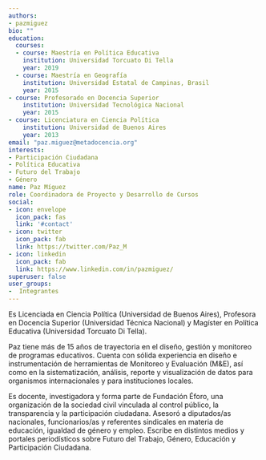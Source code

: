 ```yaml
---
authors:
- pazmiguez
bio: ""
education:
  courses:
  - course: Maestría en Política Educativa
    institution: Universidad Torcuato Di Tella
    year: 2019
  - course: Maestría en Geografía
    institution: Universidad Estatal de Campinas, Brasil
    year: 2015
- course: Profesorado en Docencia Superior
    institution: Universidad Tecnológica Nacional
    year: 2015
- course: Licenciatura en Ciencia Política
    institution: Universidad de Buenos Aires
    year: 2013
email: "paz.miguez@metadocencia.org"
interests:
- Participación Ciudadana
- Política Educativa 
- Futuro del Trabajo
- Género
name: Paz Míguez
role: Coordinadora de Proyecto y Desarrollo de Cursos
social:
- icon: envelope
  icon_pack: fas
  link: '#contact'
- icon: twitter
  icon_pack: fab
  link: https://twitter.com/Paz_M
- icon: linkedin
  icon_pack: fab
  link: https://www.linkedin.com/in/pazmiguez/
superuser: false
user_groups:
-  Integrantes
---
```


Es Licenciada en Ciencia Política (Universidad de Buenos Aires), Profesora en Docencia Superior (Universidad Técnica Nacional) y Magíster en Política Educativa (Universidad Torcuato Di Tella). 

Paz tiene más de 15 años de trayectoria en el diseño, gestión y monitoreo de programas educativos. Cuenta con sólida experiencia en diseño e instrumentación de herramientas de Monitoreo y Evaluación (M&E), así como en la sistematización, análisis, reporte y visualización de datos para organismos internacionales y para instituciones locales. 

Es docente, investigadora y forma parte de Fundación Éforo, una organización de la sociedad civil vinculada al control público, la transparencia y la participación ciudadana. Asesoró a diputados/as nacionales, funcionarios/as y referentes sindicales en materia de educación, igualdad de género y empleo. Escribe en distintos medios y portales periodísticos sobre Futuro del Trabajo, Género, Educación y Participación Ciudadana. 
